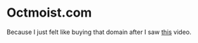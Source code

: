 # Octmoist.com

Because I just felt like buying that domain after I saw [this](https://www.youtube.com/watch?v=dzLtHqr1qjA) video.
